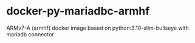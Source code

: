 # docker-py-mariadbc-armhf
ARMv7-A (armhf) docker image based on python:3.10-slim-bullseye with mariadb connector 
